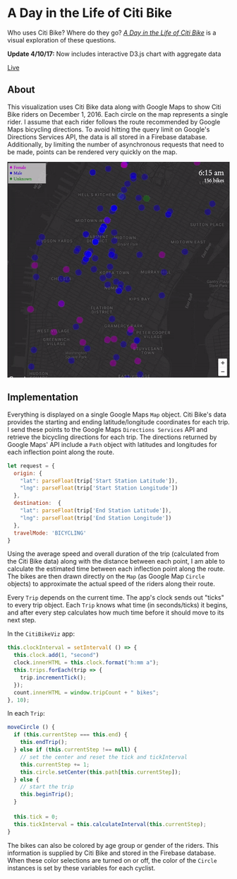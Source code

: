 # A Day in the Life of Citi Bike
Who uses Citi Bike? Where do they go? [*A Day in the Life of Citi Bike*](http://mallorybulkley.com/citi-bike-visualization) is a visual exploration of these questions.

**Update 4/10/17:** Now includes interactive D3.js chart with aggregate data

[Live](http://mallorybulkley.com/citi-bike-visualization)


## About
This visualization uses Citi Bike data along with Google Maps to show Citi Bike riders on December 1, 2016. Each circle on the map represents a single rider. I assume that each rider follows the route recommended by Google Maps bicycling directions. To avoid hitting the query limit on Google's Directions Services API, the data is all stored in a Firebase database. Additionally, by limiting the number of asynchronous requests that need to be made, points can be rendered very quickly on the map.

![citi_bikes](./images/citi_bikes.gif)

## Implementation
Everything is displayed on a single Google Maps `Map` object. Citi Bike's data provides the starting and ending latitude/longitude coordinates for each trip. I send these points to the Google Maps `Directions Services` API and retrieve the bicycling directions for each trip. The directions returned by Google Maps' API include a `Path` object with latitudes and longitudes for each inflection point along the route.

```javascript
let request = {
  origin: {
    "lat": parseFloat(trip['Start Station Latitude']),
    "lng": parseFloat(trip['Start Station Longitude'])
  },
  destination:  {
    "lat": parseFloat(trip['End Station Latitude']),
    "lng": parseFloat(trip['End Station Longitude'])
  },
  travelMode: 'BICYCLING'
}
```

Using the average speed and overall duration of the trip (calculated from the Citi Bike data) along with the distance between each point, I am able to calculate the estimated time between each inflection point along the route. The bikes are then drawn directly on the `Map` (as Google Map `Circle` objects) to approximate the actual speed of the riders along their route.

Every `Trip` depends on the current time. The app's clock sends out "ticks" to every trip object. Each `Trip` knows what time (in seconds/ticks) it begins, and after every step calculates how much time before it should move to its next step.

In the `CitiBikeViz` app:
```javascript
this.clockInterval = setInterval( () => {
  this.clock.add(1, "second")
  clock.innerHTML = this.clock.format("h:mm a");
  this.trips.forEach(trip => {
    trip.incrementTick();
  });
  count.innerHTML = window.tripCount + " bikes";
}, 10);
```

In each `Trip`:
```javascript
moveCircle () {
  if (this.currentStep === this.end) {
    this.endTrip();
  } else if (this.currentStep !== null) {
    // set the center and reset the tick and tickInterval
    this.currentStep += 1;
    this.circle.setCenter(this.path[this.currentStep]);
  } else {
    // start the trip
    this.beginTrip();
  }

  this.tick = 0;
  this.tickInterval = this.calculateInterval(this.currentStep);
}
```

The bikes can also be colored by age group or gender of the riders. This information is supplied by Citi Bike and stored in the Firebase database. When these color selections are turned on or off, the color of the `Circle` instances is set by these variables for each cyclist.
